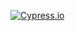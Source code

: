 <!---Start place for the badge -->

[![Cypress.io](https://img.shields.io/badge/test-failure-red)](https://www.cypress.io/)

<!---End place for the badge -->

